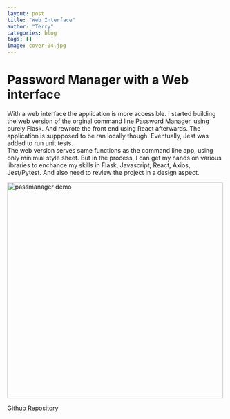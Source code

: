 ```yaml
---
layout: post
title: "Web Interface"
author: "Terry"
categories: blog
tags: []
image: cover-04.jpg
---
```


# Password Manager with a Web interface

With a web interface the application is more accessible. I started building the web version of the orginal command line Password Manager, using purely Flask. And rewrote the front end using React afterwards. The application is suppposed to be ran locally though. Eventually, Jest was added to run unit tests.  
The web version serves same functions as the command line app, using only minimial style sheet. But in the process, I can get my hands on various libraries to enchance my skills in Flask, Javascript, React, Axios, Jest/Pytest. And also need to review the project in a design aspect.  

<img src="https://drive.google.com/uc?export=view&id=19paCaYgjA5q3j-Wwb3ikh4MLNXTKR-eH" alt="passmanager demo" width="500" />

[Github Repository](https://github.com/TNirvT/Password-Manager-Web)
